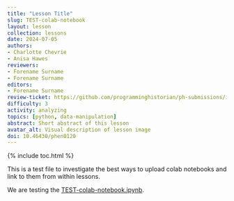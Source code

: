 ```yaml
---
title: "Lesson Title"
slug: TEST-colab-notebook
layout: lesson
collection: lessons
date: 2024-07-05
authors:
- Charlotte Chevrie
- Anisa Hawes
reviewers:
- Forename Surname
- Forename Surname
editors:
- Forename Surname
review-ticket: https://github.com/programminghistorian/ph-submissions/issues/123
difficulty: 3
activity: analyzing
topics: [python, data-manipulation]
abstract: Short abstract of this lesson
avatar_alt: Visual description of lesson image
doi: 10.46430/phen0120
---
```


{% include toc.html %}


This is a test file to investigate the best ways to upload colab notebooks and link to them from within lessons.

We are testing the [TEST-colab-notebook.ipynb](https://github.com/programminghistorian/ph-submissions/blob/gh-pages/assets/TEST-colab-notebook/TEST-colab-notebook.ipynb).
